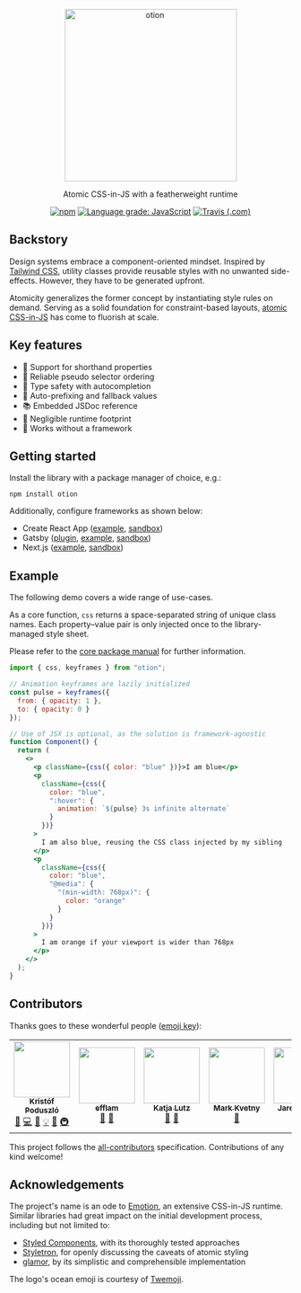 <p align="center">
	<img alt="otion" src="https://raw.githubusercontent.com/kripod/otion/main/assets/logo.svg?sanitize=true" width="307">
</p>

<p align="center">
	Atomic CSS-in-JS with a featherweight runtime
</p>

<p align="center">
	<a href="https://www.npmjs.com/package/otion"><img alt="npm" src="https://img.shields.io/npm/v/otion"></a>
	<a href="https://lgtm.com/projects/g/kripod/otion/context:javascript"><img alt="Language grade: JavaScript" src="https://img.shields.io/lgtm/grade/javascript/g/kripod/otion.svg?logo=lgtm&logoWidth=18"/></a>
	<a href="https://travis-ci.com/github/kripod/otion"><img alt="Travis (.com)" src="https://img.shields.io/travis/com/kripod/otion"></a>
</p>

## Backstory

Design systems embrace a component-oriented mindset. Inspired by [Tailwind CSS][], utility classes provide reusable styles with no unwanted side-effects. However, they have to be generated upfront.

Atomicity generalizes the former concept by instantiating style rules on demand. Serving as a solid foundation for constraint-based layouts, [atomic CSS-in-JS][] has come to fluorish at scale.

[tailwind css]: https://tailwindcss.com/
[atomic css-in-js]: https://sebastienlorber.com/atomic-css-in-js

## Key features

- 🎳 Support for shorthand properties
- 🍱 Reliable pseudo selector ordering
- 🔐 Type safety with autocompletion
- 🦖 Auto-prefixing and fallback values
- 📚 Embedded JSDoc reference
- 🐾 Negligible runtime footprint
- 💫 Works without a framework

## Getting started

Install the library with a package manager of choice, e.g.:

```shell
npm install otion
```

Additionally, configure frameworks as shown below:

- Create React App ([example](./packages/example-cra), [sandbox](https://githubbox.com/kripod/otion/tree/main/packages/example-cra))
- Gatsby ([plugin](./packages/gatsby-plugin-otion), [example](./packages/example-gatsby), [sandbox](https://githubbox.com/kripod/otion/tree/main/packages/example-gatsby))
- Next.js ([example](./packages/example-nextjs), [sandbox](https://githubbox.com/kripod/otion/tree/main/packages/example-nextjs))

## Example

The following demo covers a wide range of use-cases.

As a core function, `css` returns a space-separated string of unique class names. Each property–value pair is only injected once to the library-managed style sheet.

Please refer to the [core package manual](./packages/otion/README.md) for further information.

```jsx
import { css, keyframes } from "otion";

// Animation keyframes are lazily initialized
const pulse = keyframes({
  from: { opacity: 1 },
  to: { opacity: 0 }
});

// Use of JSX is optional, as the solution is framework-agnostic
function Component() {
  return (
    <>
      <p className={css({ color: "blue" })}>I am blue</p>
      <p
        className={css({
          color: "blue",
          ":hover": {
            animation: `${pulse} 3s infinite alternate`
          }
        })}
      >
        I am also blue, reusing the CSS class injected by my sibling
      </p>
      <p
        className={css({
          color: "blue",
          "@media": {
            "(min-width: 768px)": {
              color: "orange"
            }
          }
        })}
      >
        I am orange if your viewport is wider than 768px
      </p>
    </>
  );
}
```

## Contributors

Thanks goes to these wonderful people ([emoji key](https://allcontributors.org/docs/en/emoji-key)):

<!-- ALL-CONTRIBUTORS-LIST:START - Do not remove or modify this section -->
<!-- prettier-ignore-start -->
<!-- markdownlint-disable -->
<table>
  <tr>
    <td align="center"><a href="https://github.com/kripod"><img src="https://avatars3.githubusercontent.com/u/14854048?v=4" width="100px;" alt=""/><br /><sub><b>Kristóf Poduszló</b></sub></a><br /><a href="#maintenance-kripod" title="Maintenance">🚧</a> <a href="https://github.com/kripod/otion/commits?author=kripod" title="Code">💻</a> <a href="https://github.com/kripod/otion/commits?author=kripod" title="Documentation">📖</a> <a href="#example-kripod" title="Examples">💡</a> <a href="#ideas-kripod" title="Ideas, Planning, & Feedback">🤔</a> <a href="#infra-kripod" title="Infrastructure (Hosting, Build-Tools, etc)">🚇</a></td>
    <td align="center"><a href="https://github.com/efflam"><img src="https://avatars3.githubusercontent.com/u/149307?v=4" width="100px;" alt=""/><br /><sub><b>efflam</b></sub></a><br /><a href="https://github.com/kripod/otion/issues?q=author%3Aefflam" title="Bug reports">🐛</a> <a href="#ideas-efflam" title="Ideas, Planning, & Feedback">🤔</a></td>
    <td align="center"><a href="https://nitropage.com"><img src="https://avatars0.githubusercontent.com/u/4012401?v=4" width="100px;" alt=""/><br /><sub><b>Katja Lutz</b></sub></a><br /><a href="https://github.com/kripod/otion/issues?q=author%3Akatywings" title="Bug reports">🐛</a> <a href="#ideas-katywings" title="Ideas, Planning, & Feedback">🤔</a></td>
    <td align="center"><a href="https://github.com/biowaffeln"><img src="https://avatars3.githubusercontent.com/u/29342337?v=4" width="100px;" alt=""/><br /><sub><b>Mark Kvetny</b></sub></a><br /><a href="#ideas-biowaffeln" title="Ideas, Planning, & Feedback">🤔</a></td>
    <td align="center"><a href="https://formik.com"><img src="https://avatars2.githubusercontent.com/u/4060187?v=4" width="100px;" alt=""/><br /><sub><b>Jared Palmer</b></sub></a><br /><a href="https://github.com/kripod/otion/commits?author=jaredpalmer" title="Documentation">📖</a></td>
    <td align="center"><a href="https://github.com/etc-tiago"><img src="https://avatars1.githubusercontent.com/u/33164463?v=4" width="100px;" alt=""/><br /><sub><b>Tiago Souza</b></sub></a><br /><a href="https://github.com/kripod/otion/commits?author=etc-tiago" title="Documentation">📖</a> <a href="#platform-etc-tiago" title="Packaging/porting to new platform">📦</a> <a href="#example-etc-tiago" title="Examples">💡</a> <a href="https://github.com/kripod/otion/commits?author=etc-tiago" title="Code">💻</a></td>
    <td align="center"><a href="https://github.com/eddyw"><img src="https://avatars0.githubusercontent.com/u/1407526?v=4" width="100px;" alt=""/><br /><sub><b>Eddy Wilson</b></sub></a><br /><a href="#ideas-eddyw" title="Ideas, Planning, & Feedback">🤔</a></td>
  </tr>
</table>

<!-- markdownlint-enable -->
<!-- prettier-ignore-end -->
<!-- ALL-CONTRIBUTORS-LIST:END -->

This project follows the [all-contributors](https://github.com/all-contributors/all-contributors) specification. Contributions of any kind welcome!

## Acknowledgements

The project's name is an ode to [Emotion](https://emotion.sh/), an extensive CSS-in-JS runtime. Similar libraries had great impact on the initial development process, including but not limited to:

- [Styled Components](https://styled-components.com/), with its thoroughly tested approaches
- [Styletron](https://www.styletron.org/), for openly discussing the caveats of atomic styling
- [glamor](https://github.com/threepointone/glamor), by its simplistic and comprehensible implementation

The logo's ocean emoji is courtesy of [Twemoji](https://twemoji.twitter.com/).
